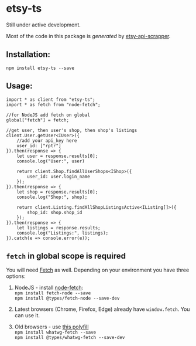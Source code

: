 # etsy-ts

Still under active development.

Most of the code in this package is _generated_ by [etsy-api-scrapper](https://github.com/Granga/etsy-api-scraper).

## Installation:
`npm install etsy-ts --save`

## Usage:
```
import * as client from "etsy-ts";
import * as fetch from "node-fetch";

//for NodeJS add fetch on global
global["fetch"] = fetch;

//get user, then user's shop, then shop's listings
client.User.getUser<IUser>({
    //add your api_key here
    user_id: ["rptr"]
}).then(response => {
    let user = response.results[0];
    console.log("User:", user)

    return client.Shop.findAllUserShops<IShop>({
        user_id: user.login_name
    });
}).then(response => {
    let shop = response.results[0];
    console.log("Shop:", shop);

    return client.Listing.findAllShopListingsActive<IListing[]>({
        shop_id: shop.shop_id
    });
}).then(response => {
    let listings = response.results;
    console.log("Listings:", listings);
}).catch(e => console.error(e));
```

## `fetch` in global scope is required

You will need [Fetch](https://developer.mozilla.org/en/docs/Web/API/Fetch_API) as well.
Depending on your environment you have three options:  


1. NodeJS - install [node-fetch](https://github.com/bitinn/node-fetch):  
    `npm install fetch-node --save`  
    `npm install @types/fetch-node --save-dev`  
    
2. Latest browsers (Chrome, Firefox, Edge) already have `window.fetch`. You can use it.  

3. Old browsers - use [this polyfill](https://github.com/github/fetch)  
    `npm install whatwg-fetch --save`  
    `npm install @types/whatwg-fetch --save-dev`  
